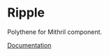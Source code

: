 # Ripple

Polythene for Mithril component.

[Documentation](https://github.com/ArthurClemens/polythene/blob/master/packages/docs/components/mithril/ripple.md)
